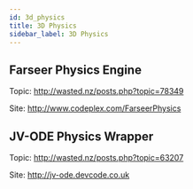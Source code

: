 ```yaml
---
id: 3d_physics
title: 3D Physics
sidebar_label: 3D Physics
---
```


## Farseer Physics Engine
Topic: http://wasted.nz/posts.php?topic=78349

Site: http://www.codeplex.com/FarseerPhysics

## JV-ODE Physics Wrapper
Topic: http://wasted.nz/posts.php?topic=63207

Site: http://jv-ode.devcode.co.uk